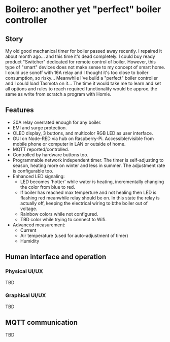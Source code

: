 # Boilero: another yet "perfect" boiler controller #

## Story ##
My old good mechanical timer for boiler passed away recently. I repaired it about month ago... and this time it's dead completely. 
I could buy ready product "Switcher" dedicated for remote control of boiler. 
However, this type of "smart" devices does not make sense to my concept of smart home. 
I could use sonoff with 16A relay and I thought it's too close to boiler consumption, so risky... 
Meanwhile I've build a "perfect" boiler controller and I could load Tasmota on it... The time it would take me to learn and set all options and rules to reach required functionality would be approx. the same as write from scratch a program with Homie. 

## Features ##
- 30A relay overrated enough for any boiler.
- EMI and surge protection.
- OLED display, 3 buttons, and multicolor RGB LED as user interface.
- GUI on Node-RED via hub on Raspberry-Pi. Accessible/visible from mobile phone or computer in LAN or outside of home.
- MQTT reported/controlled.
- Controlled by hardware buttons too.
- Programmable network independent timer. The timer is self-adjusting to season, heating more on winter and less in summer. The adjustment rate is configurable too.
- Enhanced LED signaling: 
  - LED becomes 'hotter' while water is heating, incrementally changing the color from blue to red.
  - If boiler has reached max temperture and not healing then LED is flashing red meanwhile relay should be on. In this state the relay is actually off, keeping the electrical wiring to bthe boiler out of voltage.
  - Rainbow colors while not configured.
  - TBD color while trying to connect to Wifi.
- Advanced measurement:
  - Current
  - Air temperature (used for auto-adjustment of timer)
  - Humidity

## Human interface and operation ##
### Physical UI/UX ###
TBD
### Graphical UI/UX ###
TBD

## MQTT communication ##
TBD
